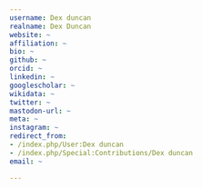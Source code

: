 ```yaml
---
username: Dex duncan
realname: Dex Duncan
website: ~
affiliation: ~
bio: ~
github: ~
orcid: ~
linkedin: ~
googlescholar: ~
wikidata: ~
twitter: ~
mastodon-url: ~
meta: ~
instagram: ~
redirect_from:
- /index.php/User:Dex duncan
- /index.php/Special:Contributions/Dex duncan
email: ~

---
```


